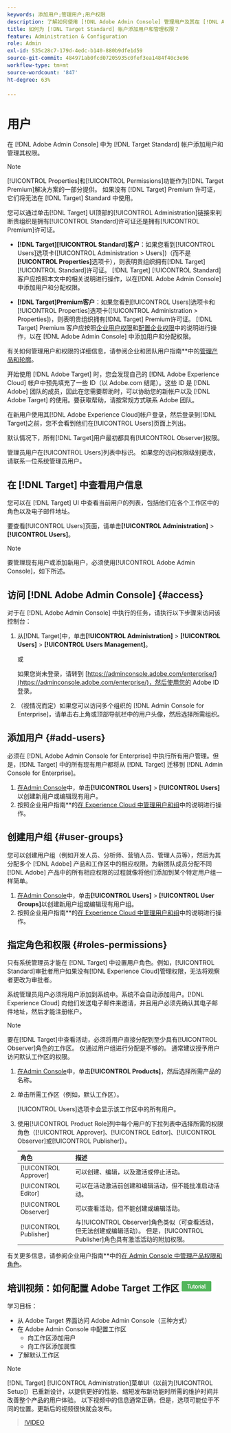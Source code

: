 ```yaml
---
keywords: 添加用户;管理用户;用户权限
description: 了解如何使用 [!DNL Adobe Admin Console] 管理用户及其在 [!DNL Adobe Target Standard] 中的权限和权利。
title: 如何为 [!DNL Target Standard] 帐户添加用户和管理权限？
feature: Administration & Configuration
role: Admin
exl-id: 535c28c7-179d-4edc-b140-880b9dfe1d59
source-git-commit: 484971ab0fcd07205935c0fef3ea1484f40c3e96
workflow-type: tm+mt
source-wordcount: '847'
ht-degree: 63%

---
```


# 用户

在 [!DNL Adobe Admin Console] 中为 [!DNL Target Standard] 帐户添加用户和管理其权限。

>[!NOTE]
>
>[!UICONTROL Properties]和[!UICONTROL Permissions]功能作为[!DNL Target Premium]解决方案的一部分提供。 如果没有 [!DNL Target] Premium 许可证，它们将无法在 [!DNL Target] Standard 中使用。
>
>您可以通过单击[!DNL Target] UI顶部的[!UICONTROL Administration]链接来判断贵组织是拥有[!UICONTROL Standard]许可证还是拥有[!UICONTROL Premium]许可证。
>
>* **[!DNL Target][!UICONTROL Standard]客户**：如果您看到[!UICONTROL Users]选项卡([!UICONTROL Administration > Users])（而不是&#x200B;**[!UICONTROL Properties]**&#x200B;选项卡），则表明贵组织拥有[!DNL Target] [!UICONTROL Standard]许可证。 [!DNL Target] [!UICONTROL Standard]客户应按照本文中的相关说明进行操作，以在[!DNL Adobe Admin Console]中添加用户和分配权限。
>
>* **[!DNL Target]Premium客户**：如果您看到[!UICONTROL Users]选项卡和[!UICONTROL Properties]选项卡([!UICONTROL Administration > Properties])，则表明贵组织拥有[!DNL Target] Premium许可证。 [!DNL Target] Premium 客户应按照[企业用户权限](/help/main/administrating-target/c-user-management/property-channel/property-channel.md)和[配置企业权限](/help/main/administrating-target/c-user-management/property-channel/properties-overview.md)中的说明进行操作，以在 [!DNL Adobe Admin Console] 中添加用户和分配权限。
>
>有关如何管理用户和权限的详细信息，请参阅企业和团队用户指南&#x200B;**&#x200B;中的[管理产品和轮廓](https://helpx.adobe.com/cn/enterprise/using/manage-products-and-profiles.html)。

开始使用 [!DNL Adobe Target] 时，您会发现自己的 [!DNL Adobe Experience Cloud] 帐户中预先填充了一些 ID（以 Adobe.com 结尾）。这些 ID 是 [!DNL Adobe] 团队的成员，因此在您需要帮助时，可以协助您的新帐户以及 [!DNL Adobe Target] 的使用。要获取帮助，请按常规方式联系 Adobe 团队。

在新用户使用其[!DNL Adobe Experience Cloud]帐户登录，然后登录到[!DNL Target]之前，您不会看到他们在[!UICONTROL Users]页面上列出。

默认情况下，所有[!DNL Target]用户最初都具有[!UICONTROL Observer]权限。

管理员用户在[!UICONTROL Users]列表中标识。 如果您的访问权限级别更改，请联系一位系统管理员用户。

## 在 [!DNL Target] 中查看用户信息

您可以在 [!DNL Target] UI 中查看当前用户的列表，包括他们在各个工作区中的角色以及电子邮件地址。

要查看[!UICONTROL Users]页面，请单击&#x200B;**[!UICONTROL Administration]** > **[!UICONTROL Users]**。

>[!NOTE]
>
>要管理现有用户或添加新用户，必须使用[!UICONTROL Adobe Admin Console]，如下所述。

## 访问 [!DNL Adobe Admin Console] {#access}

对于在 [!DNL Adobe Admin Console] 中执行的任务，请执行以下步骤来访问该控制台：

1. 从[!DNL Target]中，单击&#x200B;**[!UICONTROL Administration]** > **[!UICONTROL Users]** > **[!UICONTROL Users Management]**。

   或

   如果您尚未登录，请转到 [https://adminconsole.adobe.com/enterprise/](https://adminconsole.adobe.com/enterprise/)，然后使用您的 Adobe ID 登录。

1. （视情况而定）如果您可以访问多个组织的 [!DNL Admin Console for Enterprise]，请单击右上角或顶部导航栏中的用户头像，然后选择所需组织。

## 添加用户 {#add-users}

必须在 [!DNL Adobe Admin Console for Enterprise] 中执行所有用户管理。但是，[!DNL Target] 中的所有现有用户都将从 [!DNL Target] 迁移到 [!DNL Admin Console for Enterprise]。

1. [在Admin Console](/help/main/administrating-target/c-user-management/c-user-management/user-management.md#section_79796E0227D048F59BAE0AB02E544EBE)中，单击&#x200B;**[!UICONTROL Users]** > **[!UICONTROL Users]**&#x200B;以创建新用户或编辑现有用户。
1. 按照企业用户指南&#x200B;**&#x200B;的[在 Experience Cloud 中管理用户和组](https://helpx.adobe.com/cn/enterprise/help/users.html)中的说明进行操作。

## 创建用户组 {#user-groups}

您可以创建用户组（例如开发人员、分析师、营销人员、管理人员等），然后为其分配多个 [!DNL Adobe] 产品和工作区中的相应权限。为新团队成员分配不同 [!DNL Adobe] 产品中的所有相应权限的过程就像将他们添加到某个特定用户组一样简单。

1. [在Admin Console](/help/main/administrating-target/c-user-management/c-user-management/user-management.md#section_79796E0227D048F59BAE0AB02E544EBE)中，单击&#x200B;**[!UICONTROL Users]** > **[!UICONTROL User Groups]**&#x200B;以创建新用户组或编辑现有用户组。
1. 按照企业用户指南&#x200B;**&#x200B;的[在 Experience Cloud 中管理用户和组](https://helpx.adobe.com/cn/enterprise/help/users.html)中的说明进行操作。

## 指定角色和权限 {#roles-permissions}

只有系统管理员才能在 [!DNL Target] 中设置用户角色。例如，[!UICONTROL Standard]审批者用户如果没有[!DNL Experience Cloud]管理权限，无法将观察者更改为审批者。

系统管理员用户必须将用户添加到系统中。系统不会自动添加用户。[!DNL Experience Cloud] 向他们发送电子邮件来邀请，并且用户必须先确认其电子邮件地址，然后才能注册帐户。

>[!NOTE]
>
>要在[!DNL Target]中查看活动，必须将用户直接分配到至少具有[!UICONTROL Observer]角色的工作区。 仅通过用户组进行分配是不够的。 通常建议授予用户访问默认工作区的权限。

1. [在Admin Console](/help/main/administrating-target/c-user-management/c-user-management/user-management.md#section_79796E0227D048F59BAE0AB02E544EBE)中，单击&#x200B;**[!UICONTROL Products]**，然后选择所需产品的名称。

1. 单击所需工作区（例如，默认工作区）。

   [!UICONTROL Users]选项卡会显示该工作区中的所有用户。

1. 使用[!UICONTROL Product Role]列中每个用户的下拉列表中选择所需的权限角色（[!UICONTROL Approver]、[!UICONTROL Editor]、[!UICONTROL Observer]或[!UICONTROL Publisher]）。

   | 角色 | 描述 |
   |--- |--- |
   | [!UICONTROL Approver] | 可以创建、编辑，以及激活或停止活动。 |
   | [!UICONTROL Editor] | 可以在活动激活前创建和编辑活动，但不能批准启动活动。 |
   | [!UICONTROL Observer] | 可以查看活动，但不能创建或编辑活动。 |
   | [!UICONTROL Publisher] | 与[!UICONTROL Observer]角色类似（可查看活动，但无法创建或编辑活动）。 但是，[!UICONTROL Publisher]角色具有激活活动的附加权限。 |

有关更多信息，请参阅企业用户指南&#x200B;**&#x200B;中的[在 Admin Console 中管理产品权限和角色](https://helpx.adobe.com/cn/enterprise/help/manage-permissions-and-roles.html)。

## 培训视频：如何配置 Adobe Target 工作区 ![“教程”徽章](/help/main/assets/tutorial.png)

学习目标：

* 从 Adobe Target 界面访问 Adobe Admin Console（三种方式）
* 在 Adobe Admin Console 中配置工作区
   * 向工作区添加用户
   * 向工作区添加属性
* 了解默认工作区

>[!NOTE]
>
>[!DNL Target] [!UICONTROL Administration]菜单UI（以前为[!UICONTROL Setup]）已重新设计，以提供更好的性能、缩短发布新功能时所需的维护时间并改善整个产品的用户体验。 以下视频中的信息通常正确，但是，选项可能位于不同的位置。更新后的视频很快就会发布。

>[!VIDEO](https://video.tv.adobe.com/v/3421729?captions=chi_hans)
